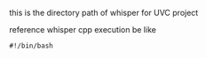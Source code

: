 this is the directory path of whisper for UVC project

reference whisper cpp execution be like
```
#!/bin/bash
```
